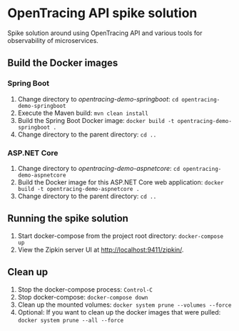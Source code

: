 # OpenTracing API spike solution

Spike solution around using OpenTracing API and various tools for observability of microservices.

## Build the Docker images

### Spring Boot

1. Change directory to *opentracing-demo-springboot*: `cd opentracing-demo-springboot`
1. Execute the Maven build: `mvn clean install`
1. Build the Spring Boot Docker image: `docker build -t opentracing-demo-springboot .`
1. Change directory to the parent directory: `cd ..`

### ASP.NET Core

1. Change directory to *opentracing-demo-aspnetcore*: `cd opentracing-demo-aspnetcore`
1. Build the Docker image for this ASP.NET Core web application: `docker build -t opentracing-demo-aspnetcore .`
1. Change directory to the parent directory: `cd ..`


## Running the spike solution

1. Start docker-compose from the project root directory: `docker-compose up`
1. View the Zipkin server UI at [http://localhost:9411/zipkin/](http://localhost:9411/zipkin/). 

## Clean up

1. Stop the docker-compose process: `Control-C`
1. Stop docker-compose: `docker-compose down`
1. Clean up the mounted volumes: `docker system prune --volumes --force`
1. Optional: If you want to clean up the docker images that were pulled: `docker system prune --all --force`
